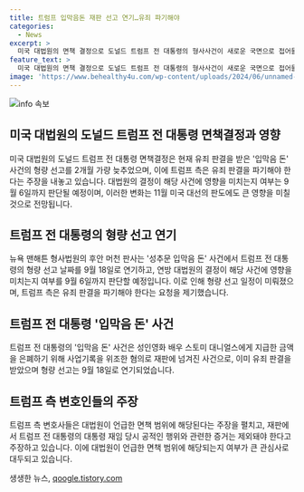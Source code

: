 ```yaml
---
title: 트럼프 입막음돈 재판 선고 연기…유죄 파기해야
categories:
  - News
excerpt: >
  미국 대법원의 면책 결정으로 도널드 트럼프 전 대통령의 형사사건이 새로운 국면으로 접어들고 있다. 유죄 판결을 받은 입막음 돈 사건의 형량 선고가 2개월 가량 늦춰진 상황에서 트럼프 측은 유죄 판결을 파기해야 한다는 주장까지 내놓았다. 이에 11월 미국 대선의 판도 역시 크게 달라질 전망이다. 현재 대법원이 결정을 내릴 때까지 트럼프의 형량 선고는 9월 18일까지 연기되었으며, 변호인들은 유죄 평결을 파기해야 한다고 강력 주장하고 있다.
feature_text: >
  미국 대법원의 면책 결정으로 도널드 트럼프 전 대통령의 형사사건이 새로운 국면으로 접어들고 있다. 유죄 판결을 받은 입막음 돈 사건의 형량 선고가 2개월 가량 늦춰진 상황에서 트럼프 측은 유죄 판결을 파기해야 한다는 주장까지 내놓았다. 이에 11월 미국 대선의 판도 역시 크게 달라질 전망이다. 현재 대법원이 결정을 내릴 때까지 트럼프의 형량 선고는 9월 18일까지 연기되었으며, 변호인들은 유죄 평결을 파기해야 한다고 강력 주장하고 있다.
image: 'https://www.behealthy4u.com/wp-content/uploads/2024/06/unnamed-file.png'
---
```


<p><img src="https://www.behealthy4u.com/wp-content/uploads/2024/06/unnamed-file.png" alt="info 속보" /></p>

<h2 data-ke-size="size26">미국 대법원의 도널드 트럼프 전 대통령 면책결정과 영향</h2>

<p data-ke-size="size16">미국 대법원의 도널드 트럼프 전 대통령 면책결정은 현재 유죄 판결을 받은 '입막음 돈' 사건의 형량 선고를 2개월 가량 늦추었으며, 이에 트럼프 측은 유죄 판결을 파기해야 한다는 주장을 내놓고 있습니다. 대법원의 결정이 해당 사건에 영향을 미치는지 여부는 9월 6일까지 판단될 예정이며, 이러한 변화는 11월 미국 대선의 판도에도 큰 영향을 미칠 것으로 전망됩니다.</p>

<h2 data-ke-size="size26">트럼프 전 대통령의 형량 선고 연기</h2>

<p data-ke-size="size16">뉴욕 맨해튼 형사법원의 후안 머천 판사는 '성추문 입막음 돈' 사건에서 트럼프 전 대통령의 형량 선고 날짜를 9월 18일로 연기하고, 연방 대법원의 결정이 해당 사건에 영향을 미치는지 여부를 9월 6일까지 판단할 예정입니다. 이로 인해 형량 선고 일정이 미뤄졌으며, 트럼프 측은 유죄 판결을 파기해야 한다는 요청을 제기했습니다.</p>

<h2 data-ke-size="size26">트럼프 전 대통령 '입막음 돈' 사건</h2>

<p data-ke-size="size16">트럼프 전 대통령의 '입막음 돈' 사건은 성인영화 배우 스토미 대니얼스에게 지급한 금액을 은폐하기 위해 사업기록을 위조한 혐의로 재판에 넘겨진 사건으로, 이미 유죄 판결을 받았으며 형량 선고는 9월 18일로 연기되었습니다.</p>

<h2 data-ke-size="size26">트럼프 측 변호인들의 주장</h2>

<p data-ke-size="size16">트럼프 측 변호사들은 대법원이 언급한 면책 범위에 해당된다는 주장을 펼치고, 재판에서 트럼프 전 대통령의 대통령 재임 당시 공적인 행위와 관련한 증거는 제외돼야 한다고 주장하고 있습니다. 이에 대법원이 언급한 면책 범위에 해당되는지 여부가 큰 관심사로 대두되고 있습니다.</p>
생생한 뉴스, <a href="https://qoogle.tistory.com" rel="dofollow">qoogle.tistory.com</a>


